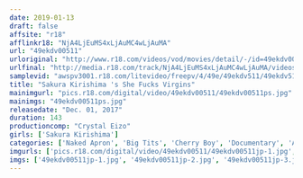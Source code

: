 ```yaml
---
date: 2019-01-13
draft: false
affsite: "r18"
afflinkr18: "NjA4LjEuMS4xLjAuMC4wLjAuMA"
url: "49ekdv00511"
urloriginal: "http://www.r18.com/videos/vod/movies/detail/-/id=49ekdv00511"
urlfinal: "http://media.r18.com/track/NjA4LjEuMS4xLjAuMC4wLjAuMA/videos/vod/movies/detail/-/id=49ekdv00511"
samplevid: "awspv3001.r18.com/litevideo/freepv/4/49e/49ekdv511/49ekdv511_dmb_w.mp4"
title: "Sakura Kirishima 's She Fucks Virgins"
mainimgurl: "pics.r18.com/digital/video/49ekdv00511/49ekdv00511ps.jpg"
mainimgs: "49ekdv00511ps.jpg"
releasedate: "Dec. 01, 2017"
duration: 143
productioncomp: "Crystal Eizo"
girls: ['Sakura Kirishima']
categories: ['Naked Apron', 'Big Tits', 'Cherry Boy', 'Documentary', 'Amateur', 'Featured Actress', 'Creampie', 'Hi-Def']
imgurls: ['pics.r18.com/digital/video/49ekdv00511/49ekdv00511jp-1.jpg', 'pics.r18.com/digital/video/49ekdv00511/49ekdv00511jp-2.jpg', 'pics.r18.com/digital/video/49ekdv00511/49ekdv00511jp-3.jpg', 'pics.r18.com/digital/video/49ekdv00511/49ekdv00511jp-4.jpg', 'pics.r18.com/digital/video/49ekdv00511/49ekdv00511jp-5.jpg', 'pics.r18.com/digital/video/49ekdv00511/49ekdv00511jp-6.jpg', 'pics.r18.com/digital/video/49ekdv00511/49ekdv00511jp-7.jpg', 'pics.r18.com/digital/video/49ekdv00511/49ekdv00511jp-8.jpg', 'pics.r18.com/digital/video/49ekdv00511/49ekdv00511jp-9.jpg', 'pics.r18.com/digital/video/49ekdv00511/49ekdv00511jp-10.jpg', 'pics.r18.com/digital/video/49ekdv00511/49ekdv00511jp-11.jpg', 'pics.r18.com/digital/video/49ekdv00511/49ekdv00511jp-12.jpg', 'pics.r18.com/digital/video/49ekdv00511/49ekdv00511jp-13.jpg', 'pics.r18.com/digital/video/49ekdv00511/49ekdv00511jp-14.jpg', 'pics.r18.com/digital/video/49ekdv00511/49ekdv00511jp-15.jpg', 'pics.r18.com/digital/video/49ekdv00511/49ekdv00511jp-16.jpg', 'pics.r18.com/digital/video/49ekdv00511/49ekdv00511jp-17.jpg', 'pics.r18.com/digital/video/49ekdv00511/49ekdv00511jp-18.jpg', 'pics.r18.com/digital/video/49ekdv00511/49ekdv00511jp-19.jpg', 'pics.r18.com/digital/video/49ekdv00511/49ekdv00511jp-20.jpg']
imgs: ['49ekdv00511jp-1.jpg', '49ekdv00511jp-2.jpg', '49ekdv00511jp-3.jpg', '49ekdv00511jp-4.jpg', '49ekdv00511jp-5.jpg', '49ekdv00511jp-6.jpg', '49ekdv00511jp-7.jpg', '49ekdv00511jp-8.jpg', '49ekdv00511jp-9.jpg', '49ekdv00511jp-10.jpg', '49ekdv00511jp-11.jpg', '49ekdv00511jp-12.jpg', '49ekdv00511jp-13.jpg', '49ekdv00511jp-14.jpg', '49ekdv00511jp-15.jpg', '49ekdv00511jp-16.jpg', '49ekdv00511jp-17.jpg', '49ekdv00511jp-18.jpg', '49ekdv00511jp-19.jpg', '49ekdv00511jp-20.jpg']
---
```

